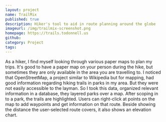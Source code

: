 ```yaml
---
layout: project
name: TrailMix
published: true
description: Hiker's tool to aid in route planning around the globe
imageurl: /img/trailmix-screenshot.png
homepage: https://trails.todonnell.us
github: 
category: Project
tags:
---
```


As a hiker, I find myself looking through various paper maps to plan my trips. It's good to have a paper map on your person during the hike, but sometimes they are only available in the area you are travelling to. I noticed that OpenStreetMap, a project similar to Wikipedia but for mapping, had good information regarding hiking trails in parks in my area. But they were not easily accessible to the layman. So I took this data, organized relevant information in a database, they layered parks over a map. After scoping in to a park, the trails are highlighted. Users can right-click at points on the map to add waypoints and get information on that route. Beside showing the distance the user-selected route covers, it also shows an elevation chart.
